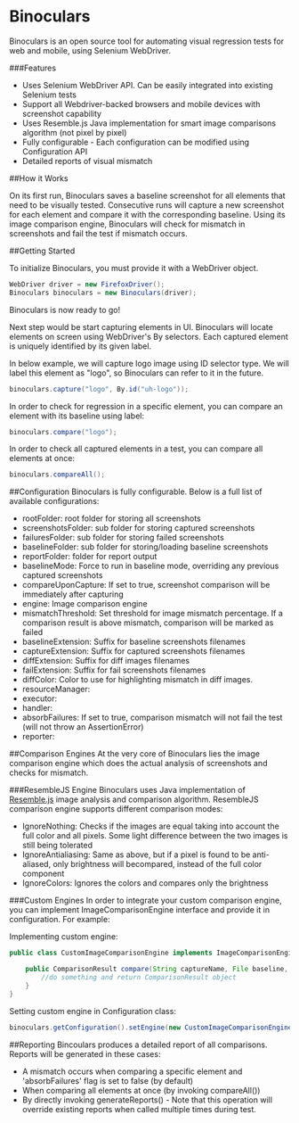 # Binoculars

Binoculars is an open source tool for automating visual regression tests for web and mobile, using Selenium WebDriver.

###Features
- Uses Selenium WebDriver API. Can be easily integrated into existing Selenium tests
- Support all Webdriver-backed browsers and mobile devices with screenshot capability
- Uses Resemble.js Java implementation for smart image comparisons algorithm (not pixel by pixel)
- Fully configurable - Each configuration can be modified using Configuration API
- Detailed reports of visual mismatch

##How it Works

On its first run, Binoculars saves a baseline screenshot for all elements that need to be visually tested. Consecutive runs will capture a new screenshot for each element and compare it with the corresponding baseline.
Using its image comparison engine, Binoculars will check for mismatch in screenshots and fail the test if mismatch occurs.

##Getting Started

To initialize Binoculars, you must provide it with a WebDriver object.

``` java
WebDriver driver = new FirefoxDriver();
Binoculars binoculars = new Binoculars(driver);
```

Binoculars is now ready to go! 

Next step would be start capturing elements in UI. Binoculars will locate elements on screen using WebDriver's By selectors. Each captured element is uniquely identified by its given label. 

In below example, we will capture logo image using ID selector type. We will label this element as "logo", so Binoculars can refer to it in the future.

``` java
binoculars.capture("logo", By.id("uh-logo"));
```

In order to check for regression in a specific element, you can compare an element with its baseline using label:

``` java
binoculars.compare("logo");
```

In order to check all captured elements in a test, you can compare all elements at once:

``` java
binoculars.compareAll();
```

##Configuration
Binoculars is fully configurable. Below is a full list of available configurations:

- rootFolder: root folder for storing all screenshots
- screenshotsFolder: sub folder for storing captured screenshots
- failuresFolder: sub folder for storing failed screenshots
- baselineFolder: sub folder for storing/loading baseline screenshots
- reportFolder: folder for report output
- baselineMode: Force to run in baseline mode, overriding any previous captured screenshots
- compareUponCapture: If set to true, screenshot comparison will be immediately after capturing
- engine: Image comparison engine
- mismatchThreshold: Set threshold for image mismatch percentage. If a comparison result is above mismatch, comparison will be marked as failed
- baselineExtension: Suffix for baseline screenshots filenames
- captureExtension: Suffix for captured screenshots filenames
- diffExtension: Suffix for diff images filenames
- failExtension: Suffix for fail screenshots filenames
- diffColor: Color to use for highlighting mismatch in diff images.
- resourceManager:
- executor:
- handler:
- absorbFailures: If set to true, comparison mismatch will not fail the test (will not throw an AssertionError)
- reporter: 

##Comparison Engines
At the very core of Binoculars lies the image comparison engine which does the actual analysis of screenshots and checks for mismatch.

###ResembleJS Engine
Binoculars uses Java implementation of [Resemble.js](http://huddle.github.io/Resemble.js/) image analysis and comparison algorithm. ResembleJS comparison engine supports different comparison modes:
-  IgnoreNothing: Checks if the images are equal taking into account the full color and all pixels. Some light difference between the two images is still being tolerated
- IgnoreAntialiasing: Same as above, but if a pixel is found to be anti-aliased, only brightness will becompared, instead of the full color component
- IgnoreColors: Ignores the colors and compares only the brightness

###Custom Engines
In order to integrate your custom comparison engine, you can implement ImageComparisonEngine interface and provide it in  configuration. For example:

Implementing custom engine:
``` java
public class CustomImageComparisonEngine implements ImageComparisonEngine {

	public ComparisonResult compare(String captureName, File baseline, File imageUnderTest) {
		//do something and return ComparisonResult object
	}
}
```
Setting custom engine in Configuration class:
```java
binoculars.getConfiguration().setEngine(new CustomImageComparisonEngine());
```

##Reporting
Bincoulars produces a detailed report of all comparisons. Reports will be generated in these cases:

- A mismatch occurs when comparing a specific element and 'absorbFailures' flag is set to false (by default)
- When comparing all elements at once (by invoking compareAll())
- By directly invoking generateReports() - Note that this operation will override existing reports when called multiple times during test.
